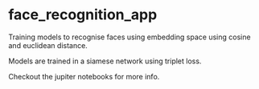 # face_recognition_app
Training models to recognise faces using embedding space using cosine and euclidean distance.

Models are trained in a siamese network using triplet loss.

Checkout the jupiter notebooks for more info.
